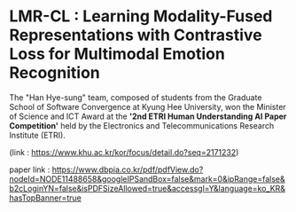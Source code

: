 # LMR-CL : Learning Modality-Fused Representations with Contrastive Loss for Multimodal Emotion Recognition 


The "Han Hye-sung" team, composed of students from the Graduate School of Software Convergence at Kyung Hee University, won the Minister of Science and ICT Award at the **'2nd ETRI Human Understanding AI Paper Competition'** held by the Electronics and Telecommunications Research Institute (ETRI). 

(link : https://www.khu.ac.kr/kor/focus/detail.do?seq=2171232)


paper link : https://www.dbpia.co.kr/pdf/pdfView.do?nodeId=NODE11488658&googleIPSandBox=false&mark=0&ipRange=false&b2cLoginYN=false&isPDFSizeAllowed=true&accessgl=Y&language=ko_KR&hasTopBanner=true


